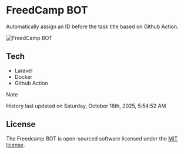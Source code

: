 # FreedCamp BOT

Automatically assign an ID before the task title based on Github Action.

![FreedCamp BOT](https://repository-images.githubusercontent.com/737932867/7d34798b-2680-471c-b089-a78a718d3d6a)

## Tech

- Laravel
- Docker
- Github Action

> [!NOTE]  
> History last updated on Saturday, October 18th, 2025, 5:54:52 AM

## License

The Freedcamp BOT is open-sourced software licensed under the [MIT license](https://opensource.org/licenses/MIT).
